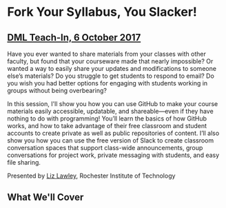 # Fork Your Syllabus, You Slacker! <br>

## [DML Teach-In, 6 October 2017](https://dml2017.dmlhub.net/schedule/)

Have you ever wanted to share materials from your classes with other faculty, but found that your courseware made that nearly impossible? Or wanted a way to easily share your updates and modifications to someone else’s materials? Do you struggle to get students to respond to email? Do you wish you had better options for engaging with students working in groups without being overbearing? 

In this session, I'll show you how you can use GitHub to make your course materials easily accessible, updatable, and shareable—even if they have nothing to do with programming! You’ll learn the basics of how GitHub works, and how to take advantage of their free classroom and student accounts to create private as well as public repositories of content. I’ll also show you how you can use the free version of Slack to create classroom conversation spaces that support class-wide announcements, group conversations for project work, private messaging with students, and easy file sharing. 

Presented by [Liz Lawley](http://lawley.rit.edu/), Rochester Institute of Technology

## What We'll Cover
